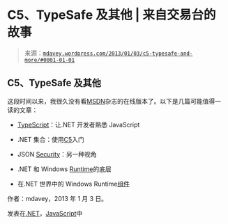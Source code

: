 <!--yml

分类：未分类

日期：2024-05-18 06:31:37

-->

# C5、TypeSafe 及其他 | 来自交易台的故事

> 来源：[`mdavey.wordpress.com/2013/01/03/c5-typesafe-and-more/#0001-01-01`](https://mdavey.wordpress.com/2013/01/03/c5-typesafe-and-more/#0001-01-01)

## C5、TypeSafe 及其他

这段时间以来，我很久没有看[MSDN](http://msdn.microsoft.com/en-us/magazine/default.aspx)杂志的在线版本了。以下是几篇可能值得一读的文章：

+   [TypeScript](http://msdn.microsoft.com/en-us/magazine/jj883955.aspx)：让.NET 开发者熟悉 JavaScript

+   .NET 集合：使用[C5](http://msdn.microsoft.com/en-us/magazine/jj883961.aspx)入门

+   JSON [Security](http://msdn.microsoft.com/en-gb/magazine/jj872981.aspx)：另一种视角

+   .NET 和 Windows [Runtime](http://msdn.microsoft.com/en-us/magazine/jj651569.aspx)的底层

+   在.NET 世界中的 Windows Runtime[组件](http://msdn.microsoft.com/en-us/magazine/jj651570.aspx)

作者：mdavey，2013 年 1 月 3 日。

发表在[.NET](https://mdavey.wordpress.com/category/languages/net/)，[JavaScript](https://mdavey.wordpress.com/category/languages/javascript/)中
